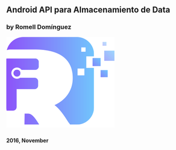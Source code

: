 ## Android API para Almacenamiento de Data

### by Romell Domínguez

[![](snapshot/icono.png)](https://www.romellfudi.com/)

###

**2016, November**